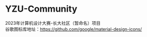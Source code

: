 # YZU-Community
2023年计算机设计大赛-长大社区（暂命名）项目  
谷歌图标库地址：https://github.com/google/material-design-icons/
